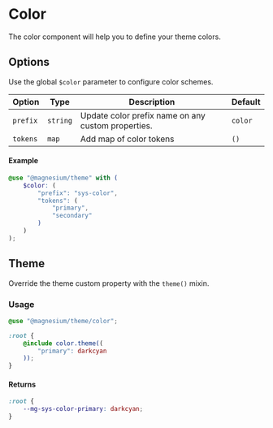 # Color

The color component will help you to define your theme colors.

## Options

Use the global `$color` parameter to configure color schemes.

| Option   | Type     | Description                                        | Default |
|----------|----------|----------------------------------------------------|---------|
| `prefix` | `string` | Update color prefix name on any custom properties. | `color` |
| `tokens` | `map`    | Add map of color tokens                            | `()`    |

#### Example

```scss
@use "@magnesium/theme" with (
    $color: (
        "prefix": "sys-color",
        "tokens": (
            "primary",
            "secondary"
        )
    )
);
```

## Theme

Override the theme custom property with the `theme()` mixin.

### Usage

```scss
@use "@magnesium/theme/color";

:root {
    @include color.theme((
        "primary": darkcyan
    ));
}
```

#### Returns

```scss
:root {
    --mg-sys-color-primary: darkcyan;
}
```

